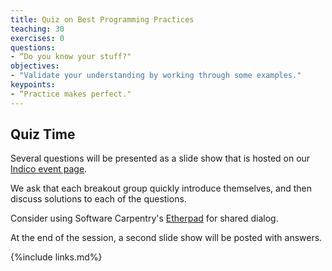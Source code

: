 ```yaml
---
title: Quiz on Best Programming Practices
teaching: 30
exercises: 0
questions:
- “Do you know your stuff?"
objectives:
- "Validate your understanding by working through some examples."
keypoints:
- “Practice makes perfect."
---
```


## Quiz Time

Several questions will be presented as a slide show that is hosted on our [Indico event page][indico-event-page].

We ask that each breakout group quickly introduce themselves, and then discuss solutions to each of the questions.

Consider using Software Carpentry's [Etherpad][sc-etherpad] for shared dialog. 

At the end of the session, a second slide show will be posted with answers.

[indico-event-page]: https://indico.fnal.gov/event/48756/timetable/#20210514
[sc-etherpad]: https://pad.carpentries.org/ 


{%include links.md%} 

